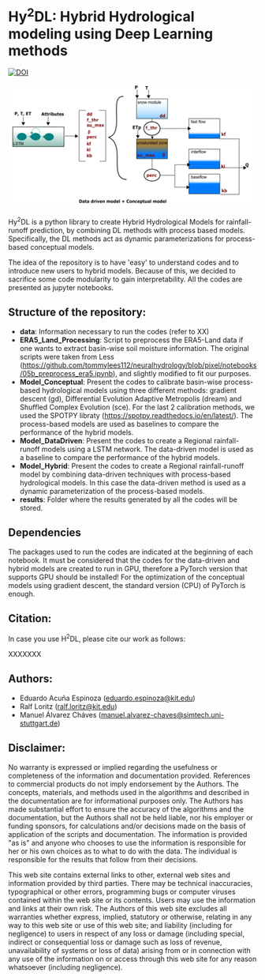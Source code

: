 # Hy<sup>2</sup>DL: Hybrid Hydrological modeling using Deep Learning methods

[![DOI](https://zenodo.org/badge/684006081.svg)](https://zenodo.org/badge/latestdoi/684006081)

![HybridModel](LSTM_SHM.png)

Hy<sup>2</sup>DL is a python library to create Hybrid Hydrological Models for rainfall-runoff prediction, by combining DL methods with process based models. Specifically, the DL methods act as dynamic parameterizations for process-based conceptual models.

The idea of the repository is to have 'easy' to understand codes and to introduce new users to hybrid models. Because of this, we decided to sacrifice some code modularity to gain interpretability. All the codes are presented as jupyter notebooks.

## Structure of the repository:

- **data**: Information necessary to run the codes (refer to XX)
- **ERA5_Land_Processing**: Script to preprocess the ERA5-Land data if one wants to extract basin-wise soil moisture information. The original scripts were taken from Less (https://github.com/tommylees112/neuralhydrology/blob/pixel/notebooks/05b_preprocess_era5.ipynb), and slightly modified to fit our purposes.
- **Model_Conceptual**: Present the codes to calibrate basin-wise process-based hydrological models using three different methods: gradient descent (gd), Differential Evolution Adaptive Metropolis (dream) and Shuffled Complex Evolution (sce). For the last 2 calibration methods, we used the SPOTPY libraty (https://spotpy.readthedocs.io/en/latest/). The process-based models are used as baselines to compare the performance of the hybrid models.
- **Model_DataDriven**: Present the codes to create a Regional rainfall-runoff models using a LSTM network. The data-driven model is used as a baseline to compare the performance of the hybrid models. 
- **Model_Hybrid**: Present the codes to create a Regional rainfall-runoff model by combining data-driven techniques with process-based hydrological models. In this case the data-driven method is used as a dynamic parameterization of the process-based models.
- **results**: Folder where the results generated by all the codes will be stored.

## Dependencies
The packages used to run the codes are indicated at the beginning of each notebook. It must be considered that the codes for the data-driven and hybrid models are created to run in GPU, therefore a PyTorch version that supports GPU should be installed! For the optimization of the conceptual models using gradient descent, the standard version (CPU) of PyTorch is enough.

## Citation:
In case you use H<sup>2</sup>DL, please cite our work as follows:

XXXXXXX


## Authors:
 - Eduardo Acuña Espinoza (eduardo.espinoza@kit.edu)
 - Ralf Loritz (ralf.loritz@kit.edu)
 - Manuel Álvarez Cháves (manuel.alvarez-chaves@simtech.uni-stuttgart.de)

 ## Disclaimer:
 No warranty is expressed or implied regarding the usefulness or completeness of the information and documentation provided. References to commercial products do not imply endorsement by the Authors. The concepts, materials, and methods used in the algorithms and described in the documentation are for informational purposes only. The Authors has made substantial effort to ensure the accuracy of the algorithms and the documentation, but the Authors shall not be held liable, nor his employer or funding sponsors, for calculations and/or decisions made on the basis of application of the scripts and documentation. The information is provided "as is" and anyone who chooses to use the information is responsible for her or his own choices as to what to do with the data. The individual is responsible for the results that follow from their decisions.

This web site contains external links to other, external web sites and information provided by third parties. There may be technical inaccuracies, typographical or other errors, programming bugs or computer viruses contained within the web site or its contents. Users may use the information and links at their own risk. The Authors of this web site excludes all warranties whether express, implied, statutory or otherwise, relating in any way to this web site or use of this web site; and liability (including for negligence) to users in respect of any loss or damage (including special, indirect or consequential loss or damage such as loss of revenue, unavailability of systems or loss of data) arising from or in connection with any use of the information on or access through this web site for any reason whatsoever (including negligence).
